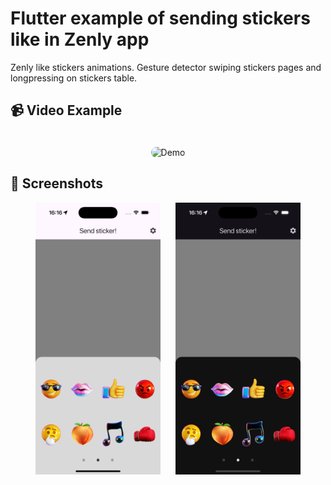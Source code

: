 # Flutter example of sending stickers like in Zenly app

Zenly like stickers animations. Gesture detector swiping stickers pages and longpressing on stickers table.

## 📹 Video Example

<div align="center">
  <img src="./video_example_short-2.gif" alt="Demo" width="400" style="border-radius: 12px; margin-top: 20px;">
</div>

## 📱 Screenshots

<div align="center">
  <img src="./light_theme.png" alt="Main Screen" width="200" style="margin-right: 20px;">
  <img src="./dark_theme.png" alt="Animation" width="200">
</div>


